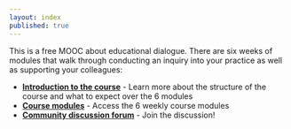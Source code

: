 ```yaml
---
layout: index
published: true
---
```


This is a free MOOC about educational dialogue. There are six weeks of modules that walk through conducting an inquiry into your practice as well as supporting your colleagues:
* **[Introduction to the course](https://mbrugha.github.io/course-in-a-box/modules/introduction/introduction/)** - Learn more about the structure of the course and what to expect over the 6 modules
* **[Course modules](https://mbrugha.github.io/course-in-a-box/modules/the%20course%20modules/wk-1/)** -  Access the 6 weekly course modules
* **[Community discussion forum](https://www.edudialogue.org/forum/?foro=signin#038;redirect_to=https%3A%2F%2Fwww.edudialogue.org%2Fforum%2Fdialogue-mooc-on-dialogue%2F)** - Join the discussion!
